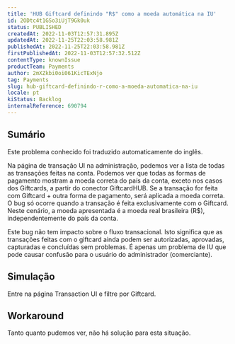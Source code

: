 ```yaml
---
title: 'HUB Giftcard definindo "R$" como a moeda automática na IU'
id: 2ODtc4t1GSo3iUjT9Gk0uk
status: PUBLISHED
createdAt: 2022-11-03T12:57:31.895Z
updatedAt: 2022-11-25T22:03:58.981Z
publishedAt: 2022-11-25T22:03:58.981Z
firstPublishedAt: 2022-11-03T12:57:32.512Z
contentType: knownIssue
productTeam: Payments
author: 2mXZkbi0oi061KicTExNjo
tag: Payments
slug: hub-giftcard-definindo-r-como-a-moeda-automatica-na-iu
locale: pt
kiStatus: Backlog
internalReference: 690794
---
```


## Sumário

<div class="alert alert-info">
  <p>Este problema conhecido foi traduzido automaticamente do inglês.</p>
</div>



Na página de transação UI na administração, podemos ver a lista de todas as transações feitas na conta. Podemos ver que todas as formas de pagamento mostram a moeda correta do país da conta, exceto nos casos dos Giftcards, a partir do conector GiftcardHUB. Se a transação for feita com Giftcard + outra forma de pagamento, será aplicada a moeda correta. O bug só ocorre quando a transação é feita exclusivamente com o Giftcard. Neste cenário, a moeda apresentada é a moeda real brasileira (R$), independentemente do país da conta.

Este bug não tem impacto sobre o fluxo transacional. Isto significa que as transações feitas com o giftcard ainda podem ser autorizadas, aprovadas, capturadas e concluídas sem problemas. É apenas um problema de IU que pode causar confusão para o usuário do administrador (comerciante).



## Simulação



Entre na página Transaction UI e filtre por Giftcard.



## Workaround





Tanto quanto pudemos ver, não há solução para esta situação.

